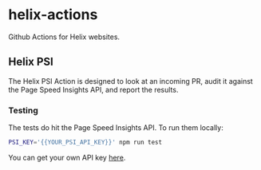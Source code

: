 # helix-actions
Github Actions for Helix websites.

## Helix PSI
The Helix PSI Action is designed to look at an incoming PR, audit it against the Page Speed Insights API, and report the results.

### Testing
The tests do hit the Page Speed Insights API. To run them locally:

```bash
PSI_KEY='{{YOUR_PSI_API_KEY}}' npm run test
```

You can get your own API key [here](https://developers.google.com/speed/docs/insights/v5/get-started).
